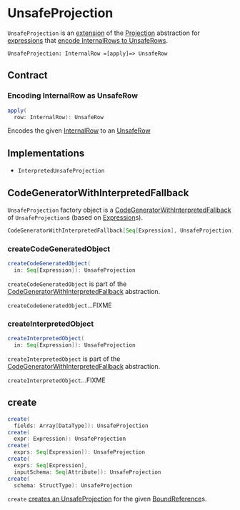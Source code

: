 # UnsafeProjection

`UnsafeProjection` is an [extension](#contract) of the [Projection](Projection.md) abstraction for [expressions](#implementations) that [encode InternalRows to UnsafeRows](#apply).

```text
UnsafeProjection: InternalRow =[apply]=> UnsafeRow
```

## Contract

### <span id="apply"> Encoding InternalRow as UnsafeRow

```scala
apply(
  row: InternalRow): UnsafeRow
```

Encodes the given [InternalRow](../InternalRow.md) to an [UnsafeRow](../UnsafeRow.md)

## Implementations

* `InterpretedUnsafeProjection`

## <span id="CodeGeneratorWithInterpretedFallback"> CodeGeneratorWithInterpretedFallback

`UnsafeProjection` factory object is a [CodeGeneratorWithInterpretedFallback](CodeGeneratorWithInterpretedFallback.md) of `UnsafeProjection`s (based on [Expression](Expression.md)s).

```scala
CodeGeneratorWithInterpretedFallback[Seq[Expression], UnsafeProjection]
```

### <span id="createCodeGeneratedObject"> createCodeGeneratedObject

```scala
createCodeGeneratedObject(
  in: Seq[Expression]): UnsafeProjection
```

`createCodeGeneratedObject` is part of the [CodeGeneratorWithInterpretedFallback](CodeGeneratorWithInterpretedFallback.md#createCodeGeneratedObject) abstraction.

`createCodeGeneratedObject`...FIXME

### <span id="createInterpretedObject"> createInterpretedObject

```scala
createInterpretedObject(
  in: Seq[Expression]): UnsafeProjection
```

`createInterpretedObject` is part of the [CodeGeneratorWithInterpretedFallback](CodeGeneratorWithInterpretedFallback.md#createInterpretedObject) abstraction.

`createInterpretedObject`...FIXME

## <span id="create"> create

```scala
create(
  fields: Array[DataType]): UnsafeProjection
create(
  expr: Expression): UnsafeProjection
create(
  exprs: Seq[Expression]): UnsafeProjection
create(
  exprs: Seq[Expression],
  inputSchema: Seq[Attribute]): UnsafeProjection
create(
  schema: StructType): UnsafeProjection
```

`create` [creates an UnsafeProjection](CodeGeneratorWithInterpretedFallback.md#createObject) for the given [BoundReference](BoundReference.md)s.
